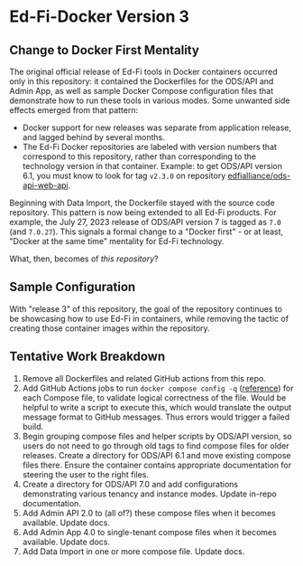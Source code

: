 # Ed-Fi-Docker Version 3

## Change to Docker First Mentality

The original official release of Ed-Fi tools in Docker containers occurred only
in this repository: it contained the Dockerfiles for the ODS/API and Admin App,
as well as sample Docker Compose configuration files that demonstrate how to run
these tools in various modes. Some unwanted side effects emerged from that
pattern:

- Docker support for new releases was separate from application release, and
  lagged behind by several months.
- The Ed-Fi Docker repositories are labeled with version numbers that correspond
  to this repository, rather than corresponding to the technology version in
  that container. Example: to get ODS/API version 6.1, you must know to look for
  tag `v2.3.0` on repository
  [edfialliance/ods-api-web-api](https://hub.docker.com/r/edfialliance/ods-api-web-api/tags).

Beginning with Data Import, the Dockerfile stayed with the source code
repository. This pattern is now being extended to all Ed-Fi products. For
example, the July 27, 2023 release of ODS/API version 7 is tagged as `7.0` (and
`7.0.27`). This signals a formal change to a "Docker first" - or at least,
"Docker at the same time" mentality for Ed-Fi technology.

What, then, becomes of _this repository_?

## Sample Configuration

With "release 3" of this repository, the goal of the repository continues to be
showcasing how to use Ed-Fi in containers, while removing the tactic of creating
those container images within the repository.

## Tentative Work Breakdown

1. Remove all Dockerfiles and related GitHub actions from this repo.
2. Add GitHub Actions jobs to run `docker compose config -q`
   ([reference](https://docs.docker.com/engine/reference/commandline/compose_config/))
   for each Compose file, to validate logical correctness of the file. Would be
   helpful to write a script to execute this, which would translate the output
   message format to GitHub messages. Thus errors would trigger a failed build.
3. Begin grouping compose files and helper scripts by ODS/API version, so users
   do not need to go through old tags to find compose files for older releases.
   Create a directory for ODS/API 6.1 and move existing compose files there.
   Ensure the container contains appropriate  documentation for steering the
   user to the right files.
4. Create a directory for ODS/API 7.0 and add configurations demonstrating
   various tenancy and instance modes. Update in-repo documentation.
5. Add Admin API 2.0 to (all of?) these compose files when it becomes available.
   Update docs.
6. Add Admin App 4.0 to single-tenant compose files when it becomes available.
   Update docs.
7. Add Data Import in one or more compose file. Update docs.
